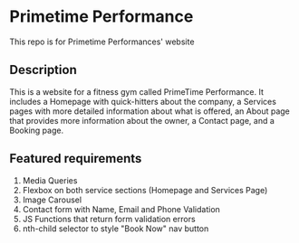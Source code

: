 # Primetime Performance

This repo is for Primetime Performances' website

## Description

This is a website for a fitness gym called PrimeTime Performance. It includes a Homepage with quick-hitters about the company, a Services pages with more detailed information about what is offered, an About page that provides more information about the owner, a Contact page, and a Booking page.  

## Featured requirements

1. Media Queries 
2. Flexbox on both service sections (Homepage and Services Page)
3. Image Carousel 
4. Contact form with Name, Email and Phone Validation
5. JS Functions that return form validation errors
6. nth-child selector to style "Book Now" nav button
 